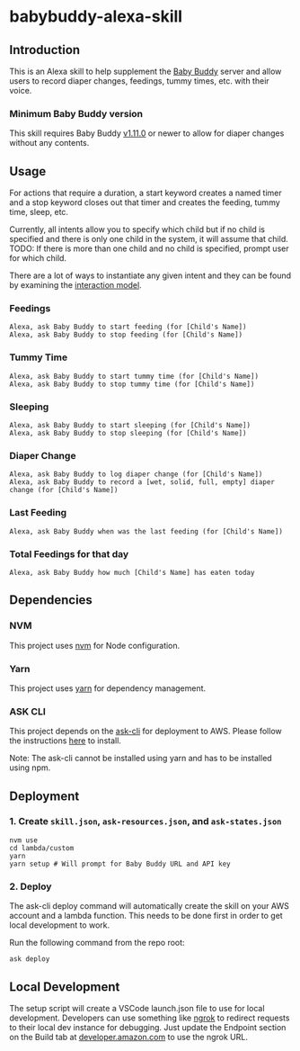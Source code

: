 # babybuddy-alexa-skill

## Introduction

This is an Alexa skill to help supplement the [Baby Buddy](https://github.com/babybuddy/babybuddy) server and allow users to record diaper changes, feedings, tummy times, etc. with their voice.

### Minimum Baby Buddy version

This skill requires Baby Buddy [v1.11.0](https://github.com/babybuddy/babybuddy/releases/tag/v1.11.0) or newer to allow for diaper changes without any contents.

## Usage

For actions that require a duration, a start keyword creates a named timer and a stop keyword closes out that timer and creates the feeding, tummy time, sleep, etc.

Currently, all intents allow you to specify which child but if no child is specified and there is only one child in the system, it will assume that child.  TODO:  If there is more than one child and no child is specified, prompt user for which child.

There are a lot of ways to instantiate any given intent and they can be found by examining the [interaction model](https://github.com/babybuddy/babybuddy-alexa-skill/blob/master/skill-package/interactionModels/custom/en-US.json).

### Feedings

```
Alexa, ask Baby Buddy to start feeding (for [Child's Name])
Alexa, ask Baby Buddy to stop feeding (for [Child's Name])
```

### Tummy Time

```
Alexa, ask Baby Buddy to start tummy time (for [Child's Name])
Alexa, ask Baby Buddy to stop tummy time (for [Child's Name])
```

### Sleeping

```
Alexa, ask Baby Buddy to start sleeping (for [Child's Name])
Alexa, ask Baby Buddy to stop sleeping (for [Child's Name])
```

### Diaper Change

```
Alexa, ask Baby Buddy to log diaper change (for [Child's Name])
Alexa, ask Baby Buddy to record a [wet, solid, full, empty] diaper change (for [Child's Name])
```

### Last Feeding

```
Alexa, ask Baby Buddy when was the last feeding (for [Child's Name])
```

### Total Feedings for that day

```
Alexa, ask Baby Buddy how much [Child's Name] has eaten today
```

## Dependencies

### NVM

This project uses [nvm](https://github.com/nvm-sh/nvm) for Node configuration.

### Yarn

This project uses [yarn](https://yarnpkg.com/getting-started/install) for dependency management.

### ASK CLI

This project depends on the [ask-cli](https://github.com/alexa/ask-cli) for deployment to AWS.  Please follow the instructions [here](https://github.com/alexa/ask-cli) to install.

Note:  The ask-cli cannot be installed using yarn and has to be installed using npm.

## Deployment

### 1. Create ```skill.json```, ```ask-resources.json```, and ```ask-states.json```

```shell
nvm use
cd lambda/custom
yarn
yarn setup # Will prompt for Baby Buddy URL and API key
```

### 2. Deploy

The ask-cli deploy command will automatically create the skill on your AWS account and a lambda function.  This needs to be done first in order to get local development to work.

Run the following command from the repo root:

```shell
ask deploy
```

## Local Development

The setup script will create a VSCode launch.json file to use for local development.  Developers can use something like [ngrok](https://ngrok.com/download) to redirect requests to their local dev instance for debugging.  Just update the Endpoint section on the Build tab at [developer.amazon.com](https://developer.amazon.com) to use the ngrok URL.
